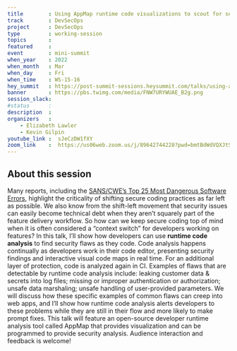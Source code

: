 ```yaml
---
title        : Using AppMap runtime code visualizations to scout for security flaws
track        : DevSecOps
project      : DevSecOps
type         : working-session
topics       :
featured     :
event        : mini-summit
when_year    : 2022
when_month   : Mar
when_day     : Fri
when_time    : WS-15-16
hey_summit   : https://post-summit-sessions.heysummit.com/talks/using-appmap-runtime-code-visualizations-to-scout-for-security-flaws/
banner       : https://pbs.twimg.com/media/FNW7URYWUAE_B2g.png
session_slack:
#status      : 
description  :
organizers   :
    - Elizabeth Lawler
    - Kevin Gilpin
youtube_link :  sJeCzDW1fXY
zoom_link    :  https://us06web.zoom.us/j/89642744228?pwd=bmtBdWdVQXJtS2M3YmV2alJFSjJxUT09
---
```


## About this session

Many reports, including the [SANS/CWE’s Top 25 Most Dangerous Software Errors](https://www.sans.org/top25-software-errors/), highlight the criticality of shifting secure coding practices as far left as possible. We also know from the shift-left movement that security issues can easily become technical debt when they aren’t squarely part of the feature delivery workflow. So how can we keep secure coding top of mind when it is often considered a “context switch” for developers working on features? In this talk, I’ll show how developers can use **runtime code analysis** to find security flaws as they code. Code analysis happens continually as developers work in their code editor, presenting security findings and interactive visual code maps in real time. For an additional layer of protection, code is analyzed again in CI. Examples of flaws that are detectable by runtime code analysis include: leaking customer data & secrets into log files; missing or improper authentication or authorization; unsafe data marshaling; unsafe handling of user-provided parameters. We will discuss how these specific examples of common flaws can creep into web apps, and I’ll show how runtime code analysis alerts developers to these problems while they are still in their flow and more likely to make prompt fixes. This talk will feature an open-source developer runtime analysis tool called AppMap that provides visualization and can be programmed to provide security analysis. Audience interaction and feedback is welcome!

